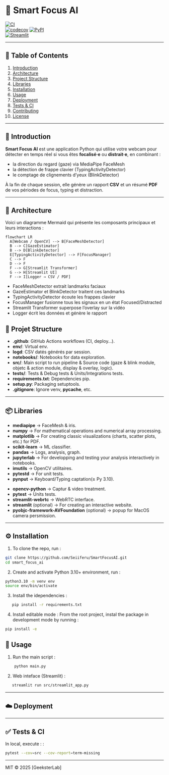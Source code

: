 # 🎯 Smart Focus AI

[![CI](https://github.com/<Seiiferu/SmartFocusAI/actions/workflows/ci.yml/badge.svg)](https://github.com/Seiiferu/SmartFocusAI/actions)  
[![codecov](https://codecov.io/gh/Seiiferu/SmartFocusAI/branch/master/graph/badge.svg?token=FCA84XJMP7)](https://codecov.io/gh/Seiiferu/SmartFocusAI)
[![PyPI](https://img.shields.io/pypi/v/smart-focus-ai.svg)](https://pypi.org/project/smart-focus-ai)  
[![Streamlit](https://static.streamlit.io/badges/streamlit_badge_black_white.svg)](https://share.streamlit.io/Seiiferu/SmartFocusAI/app.py)

---

## 📖 Table of Contents

1. [Introduction](#-introduction)  
2. [Architecture](#-architecture)  
3. [Project Structure](#-project-structure)  
4. [Libraries](#-libraries)  
5. [Installation](#-installation)  
6. [Usage](#-usage)  
7. [Deployment](#-deployment)  
8. [Tests & CI](#-tests--ci)  
9. [Contributing](#-contributing)  
10. [License](#-license)

---

## 🧐 Introduction

**Smart Focus AI** est une application Python qui utilise votre webcam pour détecter en temps réel si vous êtes **focalisé·e** ou **distrait·e**, en combinant :

- la direction du regard (gaze) via MediaPipe FaceMesh  
- la détection de frappe clavier (TypingActivityDetector)  
- le comptage de clignements d’yeux (BlinkDetector)  

À la fin de chaque session, elle génère un rapport **CSV** et un résumé **PDF** de vos périodes de focus, typing et distraction.

---

## 🚧 Architecture

Voici un diagramme Mermaid qui présente les composants principaux et leurs interactions :

```mermaid
flowchart LR
  A[Webcam / OpenCV] --> B[FaceMeshDetector]
  B --> C[GazeEstimator]
  B --> D[BlinkDetector]
  E[TypingActivityDetector] --> F[FocusManager]
  C --> F
  D --> F
  F --> G[Streamlit Transformer]
  G --> H[Streamlit UI]
  F --> I[Logger → CSV / PDF]

```

- FaceMeshDetector extrait landmarks faciaux
- GazeEstimator et BlinkDetector traitent ces landmarks
- TypingActivityDetector écoute les frappes clavier
- FocusManager fusionne tous les signaux en un état Focused/Distracted
- Streamlit Transformer superpose l’overlay sur la vidéo
- Logger écrit les données et génère le rapport

## 📁 Projet Structure

- **.github**: GitHub Actions workflows (CI, deploy…).
- **env/**: Virtual env.
- **logd**: CSV datés générés par session.
- **notebooks/**: Notebooks for data exploration.
- **src/**: Main script to run pipeline & Source code (gaze & blink module, objetc & action module, display & overlay, logic).
- **tests/**: Tests & Debug tests & Units/Integrations tests.
- **requirements.txt**: Dependencies pip.
- **setup.py**: Packaging setuptools.
- **.gitignore**: Ignore venv, __pycache__, etc.
<!-- - **streamlit.py**: Streamlit application for interactive display. -->

---

## 📦 Libraries

* **mediapipe** → FaceMesh & iris.
* **numpy** → For mathematical operations and numerical array processing.
* **matplotlib** → For creating classic visualizations (charts, scatter plots, etc.) for PDF.
* **scikit-learn** → ML classifier.
* **pandas** → Logs, analysis, graph.
* **jupyterlab** → For developping and testing your analysis interactively in notebooks.
* **imutils** → OpenCV utilitaires.
* **pytestd** → For unit tests.
* **pynput** → Keyboard/Typing captation(≥ Py 3.10).
<!-- * **fpdf** → For generating PDF reports. -->
* **opencv-python** → Captur & video treatment.
* **pytest** → Units tests.
* **streamlit-webrtc** → WebRTC interface.
* **streamlit** (optional) → For creating an interactive website.
* **pyobjc-framework-AVFoundation** (optional) → popup for MacOS camera persmission.

---

## ⚙️ Installation

1. To clone the repo, run :
```bash
git clone https://github.com/Seiiferu/SmartFocusAI.git
cd smart_focus_ai
```

2. Create and activate Python 3.10+ environment, run :
```bash
python3.10 -m venv env
source env/bin/activate
```

3. Install the idependencies :
```bash
   pip install -r requirements.txt
```

4. Install editable mode :
From the root project, instal the package in development mode by running :
```bash
pip install -e 
```

## 🚀 Usage
<!-- Run to complete the pipeline and generate the visualizations :  -->

1. Run the main script :
```bash
    python main.py
```

2. Web inteface (Streamlit) :
```bash
   streamlit run src/streamlit_app.py
```

---

## ☁️ Deployment



---

## ✅  Tests & CI

In local, execute : :
```bash
pytest --cov=src --cov-report=term-missing
```

---


MIT © 2025 [GeeksterLab]